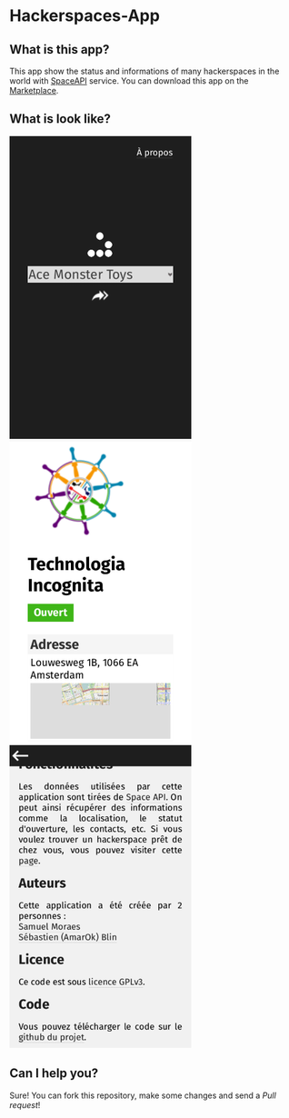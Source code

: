 Hackerspaces-App
================

## What is this app?

This app show the status and informations of many hackerspaces in the world with [SpaceAPI](http://spaceapi.net/) service.
You can download this app on the [Marketplace](https://marketplace.firefox.com/app/hackerspaces?src=search).

## What is look like?

![](screenshot/home.png)
![](screenshot/lab.png)
![](screenshot/about.png)


## Can I help you?

Sure! You can fork this repository, make some changes and send a *Pull request*!

